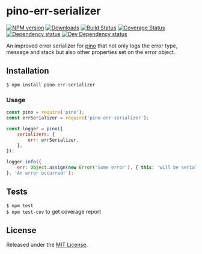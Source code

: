 # pino-err-serializer

[![NPM version][npm-image]][npm-url] [![Downloads][downloads-image]][npm-url] [![Build Status][travis-image]][travis-url] [![Coverage Status][coveralls-image]][coveralls-url] [![Dependency status][david-dm-image]][david-dm-url] [![Dev Dependency status][david-dm-dev-image]][david-dm-dev-url]

[npm-url]:https://npmjs.org/package/pino-err-serializer
[downloads-image]:http://img.shields.io/npm/dm/pino-err-serializer.svg
[npm-image]:http://img.shields.io/npm/v/pino-err-serializer.svg
[travis-url]:https://travis-ci.org/IndigoUnited/pino-err-serializer
[travis-image]:http://img.shields.io/travis/IndigoUnited/pino-err-serializer/master.svg
[coveralls-url]:https://coveralls.io/r/IndigoUnited/pino-err-serializer
[coveralls-image]:https://img.shields.io/coveralls/IndigoUnited/pino-err-serializer/master.svg
[david-dm-url]:https://david-dm.org/IndigoUnited/pino-err-serializer
[david-dm-image]:https://img.shields.io/david/IndigoUnited/pino-err-serializer.svg
[david-dm-dev-url]:https://david-dm.org/IndigoUnited/pino-err-serializer#info=devDependencies
[david-dm-dev-image]:https://img.shields.io/david/dev/IndigoUnited/pino-err-serializer.svg

An improved error serializer for [pino](https://github.com/pinojs/pino) that not only logs the error type, message and stack but also other properties set on the error object.


## Installation

`$ npm install pino-err-serializer`


### Usage

```js
const pino = require('pino');
const errSerializer = require('pino-err-serializer');

const logger = pino({
    serializers: {
        err: errSerializer,
    },
});

logger.info({
    err: Object.assign(new Error('Some error'), { this: 'will be serialized' })
}, 'An error occurred!');
```


## Tests

`$ npm test`   
`$ npm test-cov` to get coverage report


## License

Released under the [MIT License](http://www.opensource.org/licenses/mit-license.php).
